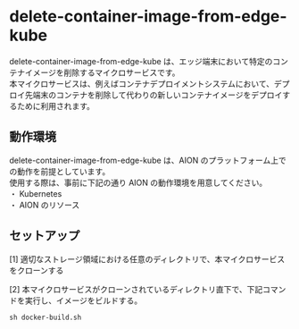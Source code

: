 # delete-container-image-from-edge-kube  
delete-container-image-from-edge-kube は、エッジ端末において特定のコンテナイメージを削除するマイクロサービスです。  
本マイクロサービスは、例えばコンテナデプロイメントシステムにおいて、デプロイ先端末のコンテナを削除して代わりの新しいコンテナイメージをデプロイするために利用されます。

## 動作環境  
delete-container-image-from-edge-kube は、AION のプラットフォーム上での動作を前提としています。   
使用する際は、事前に下記の通り AION の動作環境を用意してください。  
・ Kubernetes  
・ AION のリソース  

## セットアップ   

[1] 適切なストレージ領域における任意のディレクトリで、本マイクロサービスをクローンする  

[2] 本マイクロサービスがクローンされているディレクトリ直下で、下記コマンドを実行し、イメージをビルドする。  

```
sh docker-build.sh
```
